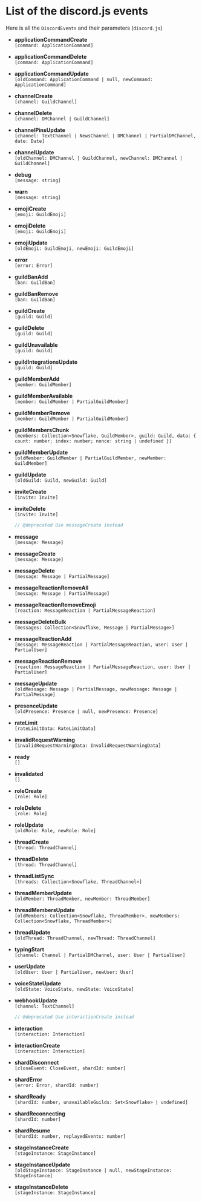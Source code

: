 # List of the discord.js events

Here is all the `DiscordEvents` and their parameters (`discord.js`)

- **applicationCommandCreate**  
  `[command: ApplicationCommand]`

- **applicationCommandDelete**  
  `[command: ApplicationCommand]`

- **applicationCommandUpdate**  
  `[oldCommand: ApplicationCommand | null, newCommand: ApplicationCommand]`

- **channelCreate**  
  `[channel: GuildChannel]`

- **channelDelete**  
  `[channel: DMChannel | GuildChannel]`

- **channelPinsUpdate**  
  `[channel: TextChannel | NewsChannel | DMChannel | PartialDMChannel, date: Date]`

- **channelUpdate**  
  `[oldChannel: DMChannel | GuildChannel, newChannel: DMChannel | GuildChannel]`

- **debug**  
  `[message: string]`

- **warn**  
  `[message: string]`

- **emojiCreate**  
  `[emoji: GuildEmoji]`

- **emojiDelete**  
  `[emoji: GuildEmoji]`

- **emojiUpdate**  
  `[oldEmoji: GuildEmoji, newEmoji: GuildEmoji]`

- **error**  
  `[error: Error]`

- **guildBanAdd**  
  `[ban: GuildBan]`

- **guildBanRemove**  
  `[ban: GuildBan]`

- **guildCreate**  
  `[guild: Guild]`

- **guildDelete**  
  `[guild: Guild]`

- **guildUnavailable**  
  `[guild: Guild]`

- **guildIntegrationsUpdate**  
  `[guild: Guild]`

- **guildMemberAdd**  
  `[member: GuildMember]`

- **guildMemberAvailable**  
  `[member: GuildMember | PartialGuildMember]`

- **guildMemberRemove**  
  `[member: GuildMember | PartialGuildMember]`

- **guildMembersChunk**  
  `[members: Collection<Snowflake, GuildMember>, guild: Guild, data: { count: number; index: number; nonce: string | undefined }]`

- **guildMemberUpdate**  
  `[oldMember: GuildMember | PartialGuildMember, newMember: GuildMember]`

- **guildUpdate**  
  `[oldGuild: Guild, newGuild: Guild]`

- **inviteCreate**  
  `[invite: Invite]`

- **inviteDelete**  
  `[invite: Invite]`

  ```ts
  // @deprecated Use messageCreate instead
  ```

- **message**  
  `[message: Message]`

- **messageCreate**  
  `[message: Message]`

- **messageDelete**  
  `[message: Message | PartialMessage]`

- **messageReactionRemoveAll**  
  `[message: Message | PartialMessage]`

- **messageReactionRemoveEmoji**  
  `[reaction: MessageReaction | PartialMessageReaction]`

- **messageDeleteBulk**  
  `[messages: Collection<Snowflake, Message | PartialMessage>]`

- **messageReactionAdd**  
  `[message: MessageReaction | PartialMessageReaction, user: User | PartialUser]`

- **messageReactionRemove**  
  `[reaction: MessageReaction | PartialMessageReaction, user: User | PartialUser]`

- **messageUpdate**  
  `[oldMessage: Message | PartialMessage, newMessage: Message | PartialMessage]`

- **presenceUpdate**  
  `[oldPresence: Presence | null, newPresence: Presence]`

- **rateLimit**  
  `[rateLimitData: RateLimitData]`

- **invalidRequestWarning**  
  `[invalidRequestWarningData: InvalidRequestWarningData]`

- **ready**  
  `[]`

- **invalidated**  
  `[]`

- **roleCreate**  
  `[role: Role]`

- **roleDelete**  
  `[role: Role]`

- **roleUpdate**  
  `[oldRole: Role, newRole: Role]`

- **threadCreate**  
  `[thread: ThreadChannel]`

- **threadDelete**  
  `[thread: ThreadChannel]`

- **threadListSync**  
  `[threads: Collection<Snowflake, ThreadChannel>]`

- **threadMemberUpdate**  
  `[oldMember: ThreadMember, newMember: ThreadMember]`

- **threadMembersUpdate**  
  `[oldMembers: Collection<Snowflake, ThreadMember>, mewMembers: Collection<Snowflake, ThreadMember>]`

- **threadUpdate**  
  `[oldThread: ThreadChannel, newThread: ThreadChannel]`

- **typingStart**  
  `[channel: Channel | PartialDMChannel, user: User | PartialUser]`

- **userUpdate**  
  `[oldUser: User | PartialUser, newUser: User]`

- **voiceStateUpdate**  
  `[oldState: VoiceState, newState: VoiceState]`

- **webhookUpdate**  
  `[channel: TextChannel]`

  ```ts
  // @deprecated Use interactionCreate instead
  ```

- **interaction**  
  `[interaction: Interaction]`

- **interactionCreate**  
  `[interaction: Interaction]`

- **shardDisconnect**  
  `[closeEvent: CloseEvent, shardId: number]`

- **shardError**  
  `[error: Error, shardId: number]`

- **shardReady**  
  `[shardId: number, unavailableGuilds: Set<Snowflake> | undefined]`

- **shardReconnecting**  
  `[shardId: number]`

- **shardResume**  
  `[shardId: number, replayedEvents: number]`

- **stageInstanceCreate**  
  `[stageInstance: StageInstance]`

- **stageInstanceUpdate**  
  `[oldStageInstance: StageInstance | null, newStageInstance: StageInstance]`

- **stageInstanceDelete**  
  `[stageInstance: StageInstance]`
